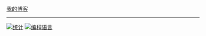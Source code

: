 [我的博客](https://www.iamgyc.top)
***
[![统计](https://github-readme-stats.vercel.app/api?username=gyc123456-1&show_icons=true&count_private=true&include_all_commits=true&theme=tokyonight&hide_border=true&bg_color=0d111700)](https://github.com/gyc123456-1)
[![编程语言](https://github-readme-stats.vercel.app/api/top-langs/?username=gyc123456-1&theme=tokyonight&hide_border=true&bg_color=0d111700)](https://github.com/gyc123456-1)
